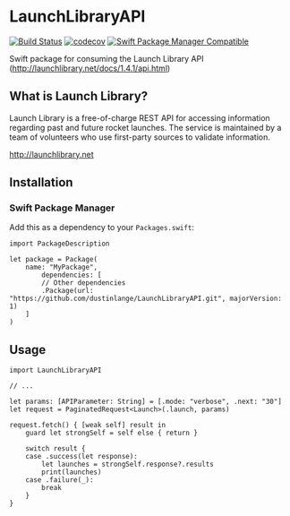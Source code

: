 # LaunchLibraryAPI

[![Build Status](https://app.bitrise.io/app/364818605c2b5b91/status.svg?token=fANlrqLBpVtTFRwLH99lTg&branch=develop)](https://app.bitrise.io/app/364818605c2b5b91)
[![codecov](https://codecov.io/gh/dustinlange/LaunchLibraryAPI/branch/develop/graph/badge.svg)](https://codecov.io/gh/dustinlange/LaunchLibraryAPI)
[![Swift Package Manager Compatible](https://img.shields.io/badge/Swift%20Package%20Manager-compatible-4BC51D.svg?style=flat)](https://github.com/apple/swift-package-manager)

Swift package for consuming the Launch Library API (http://launchlibrary.net/docs/1.4.1/api.html)

## What is Launch Library?
Launch Library is a free-of-charge REST API for accessing information regarding past and future rocket launches.  The service is maintained by a team of volunteers who use first-party sources to validate information.

http://launchlibrary.net

## Installation
### Swift Package Manager
Add this as a dependency to your `Packages.swift`:
```
import PackageDescription

let package = Package(
    name: "MyPackage",
        dependencies: [
        // Other dependencies
        .Package(url: "https://github.com/dustinlange/LaunchLibraryAPI.git", majorVersion: 1)
    ]
)
```
## Usage

```
import LaunchLibraryAPI

// ...

let params: [APIParameter: String] = [.mode: "verbose", .next: "30"]
let request = PaginatedRequest<Launch>(.launch, params)

request.fetch() { [weak self] result in
    guard let strongSelf = self else { return }
    
    switch result {
    case .success(let response):
        let launches = strongSelf.response?.results
        print(launches)
    case .failure(_):
        break
    }
}
```
